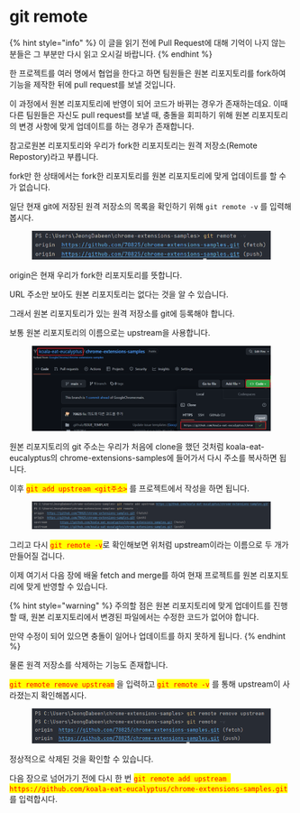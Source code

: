 # git remote

{% hint style="info" %}
이 글을 읽기 전에 Pull Request에 대해 기억이 나지 않는 분들은 그 부분만 다시 읽고 오시길 바랍니다.
{% endhint %}



한 프로젝트를 여러 명에서 협업을 한다고 하면 팀원들은 원본 리포지토리를 fork하여 기능을 제작한 뒤에 pull request를 보낼 것입니다.

이 과정에서 원본 리포지토리에 반영이 되어 코드가 바뀌는 경우가 존재하는데요. 이때 다른 팀원들은 자신도 pull request를 보낼 때, 충돌을 회피하기 위해 원본 리포지토리의 변경 사항에 맞게 업데이트를 하는 경우가 존재합니다.

참고로원본 리포지토리와 우리가 fork한 리포지토리는 원격 저장소(Remote Repostory)라고 부릅니다.



fork만 한 상태에서는 fork한 리포지토리를 원본 리포지토리에 맞게 업데이트를 할 수가 없습니다.

일단 현재 git에 저장된 원격 저장소의 목록을 확인하기 위해 `git remote -v` 를 입력해봅시다.

<figure><img src="../.gitbook/assets/image (17).png" alt=""><figcaption></figcaption></figure>

origin은 현재 우리가 fork한 리포지토리를 뜻합니다.

URL 주소만 보아도 원본 리포지토리는 없다는 것을 알 수 있습니다.

그래서 원본 리포지토리가 있는 원격 저장소를 git에 등록해야 합니다.



보통 원본 리포지토리의 이름으로는 upstream을 사용합니다.

<figure><img src="../.gitbook/assets/image (14).png" alt=""><figcaption></figcaption></figure>

원본 리포지토리의 git 주소는 우리가 처음에 clone을 했던 것처럼 koala-eat-eucalyptus의 chrome-extensions-samples에 들어가서 다시 주소를 복사하면 됩니다.

이후 <mark style="color:red;">`git add upstream <git주소>`</mark> 를 프로젝트에서 작성을 하면 됩니다.

<figure><img src="../.gitbook/assets/image (1) (7).png" alt=""><figcaption></figcaption></figure>

그리고 다시 <mark style="color:red;">`git remote -v`</mark>로 확인해보면 위처럼 upstream이라는 이름으로 두 개가 만들어질 겁니다.



이제 여기서 다음 장에 배울 fetch and merge를 하여 현재 프로젝트를 원본 리포지토리에 맞게 반영할 수 있습니다.

{% hint style="warning" %}
주의할 점은 원본 리포지토리에 맞게 업데이트를 진행할 때, 원본 리포지토리에서 변경된 파일에서는 수정한 코드가 없어야 합니다.

만약 수정이 되어 있으면 충돌이 일어나 업데이트를 하지 못하게 됩니다.
{% endhint %}

물론 원격 저장소를 삭제하는 기능도 존재합니다.

<mark style="color:red;">`git remote remove upstream`</mark> 을 입력하고 <mark style="color:red;">`git remote -v`</mark> 를 통해 upstream이 사라졌는지 확인해봅시다.

<figure><img src="../.gitbook/assets/image (3) (5).png" alt=""><figcaption></figcaption></figure>

정상적으로 삭제된 것을 확인할 수 있습니다.

다음 장으로 넘어가기 전에 다시 한 번 <mark style="color:red;">`git remote add upstream https://github.com/koala-eat-eucalyptus/chrome-extensions-samples.git`</mark> 를 입력합시다.
